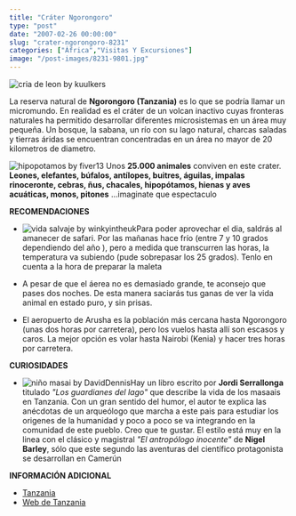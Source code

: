 ```yaml
---
title: "Cráter Ngorongoro"
type: "post"
date: "2007-02-26 00:00:00"
slug: "crater-ngorongoro-8231"
categories: ["África","Visitas Y Excursiones"]
image: "/post-images/8231-9801.jpg"
---
```


![cria de leon by kuulkers](/post-images/8231-9801.jpg "cria de leon by kuulkers")

La reserva natural de **Ngorongoro (Tanzania)** es lo que se podría llamar un micromundo. En realidad es el cráter de un volcan inactivo cuyas fronteras naturales ha permitido desarrollar diferentes microsistemas en un área muy pequeña. Un bosque, la sabana, un río con su lago natural, charcas saladas y tierras áridas se encuentran concentradas en un área no mayor de 20 kilometros de diametro.

![hipopotamos by fiver13](/post-images/8231-9786.jpg "hipopotamos by fiver13") Unos **25.000 animales** conviven en este crater. **Leones, elefantes, búfalos, antílopes, buitres, águilas, impalas rinoceronte, cebras, ñus, chacales, hipopótamos, hienas y aves acuáticas, monos, pitones** ...imaginate que espectaculo

**RECOMENDACIONES**

- ![vida salvaje by winkyintheuk](/post-images/8231-9785.jpg "vida salvaje by winkyintheuk")Para poder aprovechar el dia, saldrás al amanecer de safari. Por las mañanas hace frío (entre 7 y 10 grados dependiendo del año ), pero a medida que transcurren las horas, la temperatura va subiendo (pude sobrepasar los 25 grados). Tenlo en cuenta a la hora de preparar la maleta

- A pesar de que el áerea no es demasiado grande, te aconsejo que pases dos noches. De esta manera saciarás tus ganas de ver la vida animal en estado puro, y sin prisas.
- El aeropuerto de Arusha es la población más cercana hasta Ngorongoro (unas dos horas por carretera), pero los vuelos hasta allí son escasos y caros. La mejor opción es volar hasta Nairobi (Kenia) y hacer tres horas por carretera.

**CURIOSIDADES**

- ![niño masai by DavidDennis](/post-images/8231-9789.jpg "niño masai by DavidDennis")Hay un libro escrito por **Jordi Serrallonga** titulado *"Los guardianes del lago"* que describe la vida de los masaais en Tanzania. Con un gran sentido del humor, el autor te explica las anécdotas de un arqueólogo que marcha a este pais para estudiar los origenes de la humanidad y poco a poco se va integrando en la comunidad de este pueblo. Creo que te gustar. El estilo está muy en la linea con el clásico y magistral *"El antropólogo inocente"* de **Nigel Barley**, sólo que este segundo las aventuras del científico protagonista se desarrollan en Camerún

**INFORMACIÓN ADICIONAL**

- [Tanzania](http://www.tanzania-web.com/parks/ngorongo.htm)
- [Web de Tanzania](http://www.tanzania-web.com/parks/ngorongo.htm)